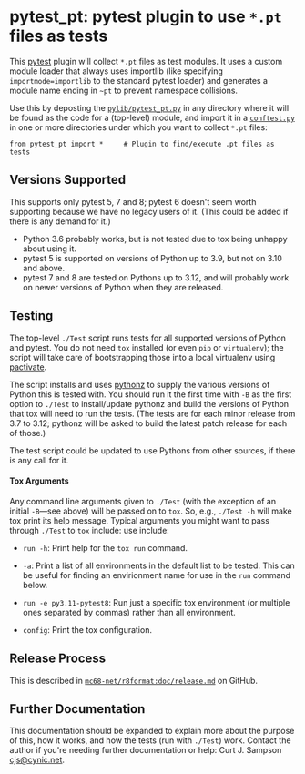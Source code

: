 pytest_pt: pytest plugin to use `*.pt` files as tests
=====================================================

This [pytest] plugin will collect `*.pt` files as test modules. It
uses a custom module loader that always uses importlib (like specifying
`importmode=importlib` to the standard pytest loader) and generates
a module name ending in `~pt` to prevent namespace collisions.

Use this by deposting the [`pylib/pytest_pt.py`][pytest_pt] in any
directory where it will be found as the code for a (top-level) module, and
import it in a [`conftest.py`][conftest] in one or more directories under
which you want to collect `*.pt` files:

    from pytest_pt import *     # Plugin to find/execute .pt files as tests


Versions Supported
------------------

This supports only pytest 5, 7 and 8; pytest 6 doesn't seem worth
supporting because we have no legacy users of it. (This could be added if
there is any demand for it.)

- Python 3.6 probably works, but is not tested due to tox being unhappy
  about using it.
- pytest 5 is supported on versions of Python up to 3.9, but not on 3.10
  and above.
- pytest 7 and 8 are tested on Pythons up to 3.12, and will probably work
  on newer versions of Python when they are released.


Testing
-------

The top-level `./Test` script runs tests for all supported versions of
Python and pytest. You do not need `tox` installed (or even `pip` or
`virtualenv`); the script will take care of bootstrapping those into a
local virtualenv using [pactivate].

The script installs and uses [pythonz] to supply the various versions of
Python this is tested with. You should run it the first time with `-B`
as the first option to `./Test` to install/update pythonz and build
the versions of Python that tox will need to run the tests. (The
tests are for each minor release from 3.7 to 3.12; pythonz will be
asked to build the latest patch release for each of those.)

The test script could be updated to use Pythons from other sources, if
there is any call for it.

#### Tox Arguments

Any command line arguments given to `./Test` (with the exception of an
initial `-B`—see above) will be passed on to `tox`. So, e.g., `./Test -h`
will make tox print its help message. Typical arguments you might want to
pass through `./Test` to `tox` include: use include:

- `run -h`: Print help for the `tox run` command.

- `-a`: Print a list of all environments in the default list to be tested.
  This can be useful for finding an envirionment name for use in the `run`
  command below.

- `run -e py3.11-pytest8`: Run just a specific tox environment (or multiple
  ones separated by commas) rather than all environment.

- `config`: Print the tox configuration.


Release Process
---------------

This is described in [`mc68-net/r8format:doc/release.md`][rel] on GitHub.


Further Documentation
---------------------

This documentation should be expanded to explain more about the purpose of
this, how it works, and how the tests (run with `./Test`) work. Contact the
author if you're needing further documentation or help: Curt J. Sampson
<cjs@cynic.net>.



<!-------------------------------------------------------------------->
[conftest]: ./pylib/conftest.py
[pactivate]: https://github.com/cynic-net/pactivate
[pytest]: https://pytest.org/
[pytest_pt]: ./pylib/pytest_pt.py
[pythonz]: https://github.com/saghul/pythonz
[rel]: https://github.com/mc68-net/r8format/blob/main/doc/release.md
